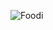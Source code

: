 ![Foodi](https://github.com/Botleigh-Grange/Practice/assets/151997230/d2e0761b-c49d-4dec-9ec6-183f42cbdece)


